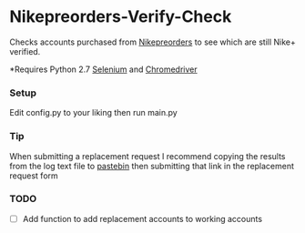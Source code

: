 # Nikepreorders-Verify-Check

Checks accounts purchased from [Nikepreorders](http://shop.nikepreorders.com) to see which are still Nike+ verified.

*Requires Python 2.7 [Selenium](http://pypi.python.org/pypi/selenium) and [Chromedriver](http://sites.google.com/a/chromium.org/chromedriver/downloads)

### Setup

Edit config.py to your liking then run main.py

### Tip

When submitting a replacement request I recommend copying the results from the log text file to [pastebin](htts://pastebin.com) then submitting that link in the replacement request form

### TODO

- [ ] Add function to add replacement accounts to working accounts
